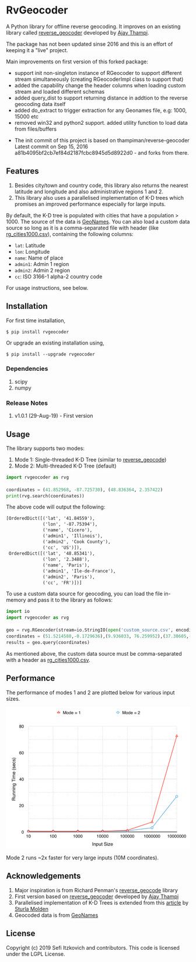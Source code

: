 # RvGeocoder
A Python library for offline reverse geocoding. It improves on an existing library called [reverse_geocoder](https://pypi.org/project/reverse_geocoder/1.5.1/) developed by [Ajay Thampi](https://github.com/thampiman/reverse-geocoder).

The package has not been updated sinse 2016 and this is an effort of keeping it a "live" project.

Main improvements on first version of this forked package:

- support init non-singleton instance of RGeocoder to support different stream simultaneously (creating RGeocoderImpl class to support that)
- added the capability change the header columns when loading custom stream and loaded different schemas
- added query_dist to support returning distance in addtion to the reverse geocoding data itself
- added do_extract to trigger extraction for any Geonames file, e.g: 1000, 15000 etc
- removed win32 and python2 support. added utility function to load data from files/buffers

* The init commit of this project is based on thampiman/reverse-geocoder Latest commit on Sep 15, 2016 a81b4095bf2cb7ef84d2187fcbc8945d5d8922d0 - and forks from there.

## Features
1. Besides city/town and country code, this library also returns the nearest latitude and longitude and also administrative regions 1 and 2.
2. This library also uses a parallelised implementation of K-D trees which promises an improved performance especially for large inputs.

By default, the K-D tree is populated with cities that have a population > 1000. The source of the data is [GeoNames](http://download.geonames.org/export/dump/). You can also load a custom data source so long as it is a comma-separated file with header (like [rg_cities1000.csv](https://github.com/sefiit/rvgeocoder/blob/master/rvgeocoder/rg_cities1000.csv)), containing the following columns:

- `lat`: Latitude
- `lon`: Longitude
- `name`: Name of place
- `admin1`: Admin 1 region
- `admin2`: Admin 2 region
- `cc`: ISO 3166-1 alpha-2 country code

For usage instructions, see below.

## Installation
For first time installation,
```
$ pip install rvgeocoder
```

Or upgrade an existing installation using,
```
$ pip install --upgrade rvgeocoder
```

### Dependencies
1. scipy
2. numpy

### Release Notes
1. v1.0.1 (29-Aug-19) - First version

## Usage
The library supports two modes:

1. Mode 1: Single-threaded K-D Tree (similar to [reverse_geocode](https://pypi.python.org/pypi/reverse_geocode/1.0))
2. Mode 2: Multi-threaded K-D Tree (default)

```python
import rvgeocoder as rvg

coordinates = (41.852968, -87.725730), (48.836364, 2.357422)
print(rvg.search(coordinates))
```

The above code will output the following:
```
[OrderedDict([('lat', '41.84559'),
              ('lon', '-87.75394'),
              ('name', 'Cicero'),
              ('admin1', 'Illinois'),
              ('admin2', 'Cook County'),
              ('cc', 'US')]),
 OrderedDict([('lat', '48.85341'),
              ('lon', '2.3488'),
              ('name', 'Paris'),
              ('admin1', 'Ile-de-France'),
              ('admin2', 'Paris'),
              ('cc', 'FR')])]
```

To use a custom data source for geocoding, you can load the file in-memory and pass it to the library as follows:
```python
import io
import rvgeocoder as rvg

geo = rvg.RGeocoder(stream=io.StringIO(open('custom_source.csv', encoding='utf-8').read()))
coordinates = (51.5214588,-0.1729636),(9.936033, 76.259952),(37.38605,-122.08385)
results = geo.query(coordinates)
```

As mentioned above, the custom data source must be comma-separated with a header as [rg_cities1000.csv](https://github.com/thampiman/reverse-geocoder/blob/master/reverse_geocoder/rg_cities1000.csv).

## Performance
The performance of modes 1 and 2 are plotted below for various input sizes.

![Performance Comparison](performance.png)

Mode 2 runs ~2x faster for very large inputs (10M coordinates).

## Acknowledgements
1. Major inspiration is from Richard Penman's [reverse_geocode](https://bitbucket.org/richardpenman/reverse_geocode) library 
2. First version based on [reverse_geocoder](https://pypi.org/project/reverse_geocoder/1.5.1/) developed by [Ajay Thampi](https://github.com/thampiman/reverse-geocoder)
3. Parallelised implementation of K-D Trees is extended from this [article](http://folk.uio.no/sturlamo/python/multiprocessing-tutorial.pdf) by [Sturla Molden](https://github.com/sturlamolden)
4. Geocoded data is from [GeoNames](http://download.geonames.org/export/dump/)

## License
Copyright (c) 2019 Sefi Itzkovich and contributors. This code is licensed under the LGPL License.
